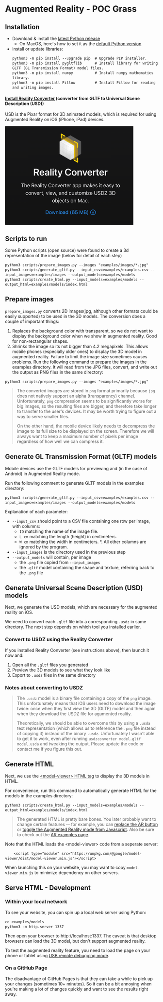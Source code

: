 # Augmented Reality - POC Grass

## Installation

*   Download & install the [latest Python release](https://www.python.org/downloads/)
    *    On MacOS, here's how to set it as the [default Python version](https://dev.to/malwarebo/how-to-set-python3-as-a-default-python-version-on-mac-4jjf)
*   Install or update libraries:
    ```
    python3 -m pip install --upgrade pip  # Upgrade PIP installer.
    python3 -m pip install pygltflib      # Install library for writing GLTF (GL Transmission Format) model files.
    python3 -m pip install numpy          # Install numpy mathematics library.
    python3 -m pip install Pillow         # Install Pillow for reading and writing images.
    ```
#### [Install Reality Converter](https://developer.apple.com/augmented-reality/tools/) (converter from GLTF to Universal Scene Description (USD))
USD is the Pixar format for 3D animated models, which is required for using Augmented Reality on iOS (iPhone, iPad) devices.

![img.png](assets/img.png)


## Scripts to run
Some Python scripts (open source) were found to create a 3d representation of the image (below for detail of each step)

```
python3 scripts/prepare_images.py --images "examples/images/*.jpg"
python3 scripts/generate_gltf.py --input_csv=examples/examples.csv --input_images=examples/images --output_models=examples/models
python3 scripts/create_html.py --input_models=examples/models --output_html=examples/models/index.html
```

## Prepare images

`prepare_images.py` converts 2D images(jpg, although other formats could be easily supported) to be used in the 3D models. The conversion does a couple of important things:

1.   Replaces the background color with transparent, so we do not want to display the background color when we show in augmented reality. Good for non-rectangular shapes.
2.   Shrinks the image so its not bigger than 4.2 megapixels. This allows mobile phones (especially older ones) to display the 3D model in augmented reality. Failure to limit the image size sometimes causes problems.
Run the following command to prepare the images in the examples directory. It will read from the JPG files, convert, and write out the output as PNG files in the same directory:

```
python3 scripts/prepare_images.py --images "examples/images/*.jpg"
```

> The converted images are stored in `png` format primarily because `jpg` does not natively support an alpha (transparency) channel. Unfortunately, `png` compression seems to be significantly worse for big images, so the resulting files are bigger, and therefore take longer to transfer to the user's devices. It may be worth trying to figure out a way to serve smaller files.
> 
> On the other hand, the mobile device likely needs to decompress the image to its full size to be displayed on the screen. Therefore we will always want to keep a maximum number of pixels per image regardless of how well we can compress it.

## Generate GL Transmission Format (GLTF) models

Mobile devices use the GLTF models for previewing and (in the case of Android) in Augmented Reality mode.

Run the following comment to generate GLTF models in the examples directory:

```
python3 scripts/generate_gltf.py --input_csv=examples/examples.csv --input_images=examples/images --output_models=examples/models
```

Explanation of each parameter:

*   `--input_csv` should point to a CSV file containing one row per image, with columns:
    *    `ID` matching the name of the image file.
    *    `L cm` matching the length (height) in centimeters.
    *    `W cm` matching the width in centimeters.
    *.   All other columns are ignored by the program.
*   `--input_images` is the directory used in the previous step
*   `--output_models` will contain, per image
    *    the `.png` file copied from `--input_images`
    *    the `.gltf` model containing the shape and texture, referring back to the `.png` file

## Generate Universal Scene Description (USD) models

Next, we generate the USD models, which are necessary for the augmented reality on iOS.

We need to convert each `.gltf` file into a corresponding `.usdz` in same directory. The next step depends on which tool you installed earlier.

### Convert to USDZ using the Reality Converter

If you installed Reality Converter (see instructions above), then launch it now and:

1. Open all the `.gltf` files you generated
2. Preview the 3D models to see what they look like
3. Export to `.usdz` files in the same directory

### Notes about converting to USDZ

>   The `.usdz` model is a binary file containing a copy of the `png` image. This unfortunately means that iOS users need to download the image twice: once when they first view the 3D (GLTF) model and then again when they download the USDZ file for agumented reality.
>
>   Theoretically, we should be able to overcome this by using a `.usda` text representation (which allows us to reference the `.png` file instead of copying it) instead of the binary `.usdz`. Unfortunately I wasn't able to get it to work, even after running `usdzconverter model.gltf model.usda` and tweaking the output. Please update the code or contact me if you figure this out.

## Generate HTML

Next, we use the [\<model-viewer\> HTML tag](https://modelviewer.dev/examples/augmentedreality/index.html) to display the 3D models in HTML.

For convenience, run this command to automatically generate HTML for the models in the examples directory:

```
python3 scripts/create_html.py --input_models=examples/models --output_html=examples/models/index.html
```

>   The generated HTML is pretty bare bones. You later probably want to change certain features -- for example, you can [replace the AR button](https://modelviewer.dev/docs/#augmentedreality-slots) or [toggle the Augmented Reality mode from Javascript](https://modelviewer.dev/docs/#entrydocs-augmentedreality-methods-activateAR). Also be sure to check out the [AR examples page](https://modelviewer.dev/examples/augmentedreality/).

Note that the HTML loads the \<model-viewer\> code from a seperate server:

```
    <script type="module" src="https://unpkg.com/@google/model-viewer/dist/model-viewer.min.js"></script>
```

When launching this on your website, you may want to copy `model-viewer.min.js` to minimize dependency on other servers.

## Serve HTML - Development

### Within your local network

To see your website, you can spin up a local web server using Python:

```
cd examples/models
python3 -m http.server 1337
```

Then open your browser to http://localhost:1337. 
The caveat is that desktop browsers can load the 3D model, but don't support augmented reality.

To test the augmented reality feature, you need to load the page on your phone or tablet using [USB remote debugging mode](https://developer.chrome.com/docs/devtools/remote-debugging/).

### On a GitHub Page

The disadvantage of GitHub Pages is that they can take a while to pick up your changes (sometimes 10+ minutes). So it can be a bit annoying when you're making a lot of changes quickly and want to see the results right away.
